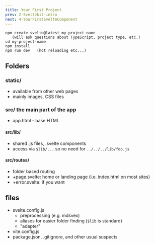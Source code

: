 ```yaml
---
title: Your First Project
prev: 2-Sveltekit-intro
next: 4-YourFirstSvelteComponent
---
```



```
npm create svelte@latest my-project-name
   (will ask questions about TypeScript, project type, etc.)
cd my-project-name
npm install
npm run dev   (hot reloading etc...)
```

## Folders

### static/

 - available from other web pages
 - mainly images, CSS files

### src/  the main part of the app

 - app.html - base HTML

#### src/lib/
 - shared .js files, .svelte components
 - access via `$lib/...` so no need for `../../../lib/foo.js`

#### src/routes/
 - folder based routing
 - +page.svelte: home or landing page (i.e. index.html on most sites)
 - +error.svelte: if you want


## files

 - svelte.config.js
   - preprocessing (e.g. mdsvex)
   - aliases for easier folder finding  (`$lib` is standard)
   - "adapter"
 - vite.config.js
 - package.json, .gitignore, and other usual suspects


